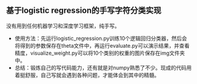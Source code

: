 ## 基于logistic regression的手写字符分类实现

没有用到任何机器学习和深度学习框架，纯手写。

- 使用方法：先运行logistic_regression.py训练10个逻辑回归分类器，然后会将得到的参数保存在theta文件中，再运行evaluate.py可以演示结果，并查看精度，visualize_weight.py可以将10个类别的权重的图片保存在img文件夹中。
- 总结：锻炼自己的写代码能力，还有就是对numpy熟悉了不少。现成的代码用着挺舒服，自己写就会遇到各种问题，才能体会到其中的精髓。